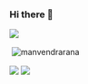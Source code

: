 ### Hi there 👋
![](https://komarev.com/ghpvc/?username=manvendrarana)




<!--
**manvendrarana/manvendrarana** is a ✨ _special_ ✨ repository because its `README.md` (this file) appears on your GitHub profile.

Here are some ideas to get you started:

- 🔭 I’m currently working on ...
- 🌱 I’m currently learning ...
- 👯 I’m looking to collaborate on ...
- 🤔 I’m looking for help with ...
- 💬 Ask me about ...
- 📫 How to reach me: ...
- 😄 Pronouns: ...
- ⚡ Fun fact: ...

<p><img align="center" src="https://github-readme-streak-stats.herokuapp.com/?user=manvendrarana&theme=radical" alt="manvendrarana" /></p>
-->

<p>&nbsp;<img align="center" src="https://github-readme-stats.vercel.app/api?username=manvendrarana&show_icons=true&locale=en&theme=radical" alt="manvendrarana" /></p>


<img align="center" src="https://github-readme-stats.vercel.app/api?username=manvendrarana&show_icons=true&theme=midnight-purple" />
<a href="https://manvendrarana.github.io/">
  <img align="center" src="https://github-readme-stats.vercel.app/api/top-langs/?username=manvendrarana&layout=compact&theme=midnight-purple&exclude_repo=github-readme-stats,Asteroids-Unity,Unity-workshop-brick-breaker&hide=cmake" />
</a>
